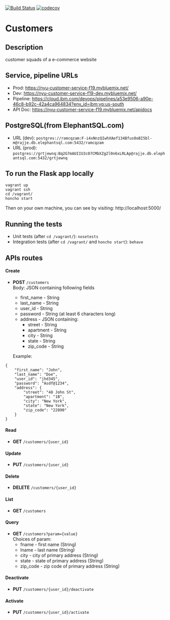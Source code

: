 [![Build Status](https://travis-ci.org/nyu-devops-fa19/customers.svg?branch=master)](https://travis-ci.org/nyu-devops-fa19/customers)
[![codecov](https://codecov.io/gh/nyu-devops-fa19/customers/branch/master/graph/badge.svg)](https://codecov.io/gh/nyu-devops-fa19/customers)

# Customers

## Description
customer squads of a e-commerce website

## Service, pipeline URLs
- Prod: https://nyu-customer-service-f19.mybluemix.net/
- Dev: https://nyu-customer-service-f19-dev.mybluemix.net/
- Pipeline: https://cloud.ibm.com/devops/pipelines/a53e9506-a90e-46c8-b92c-42a4ca964834?env_id=ibm:yp:us-south
- API Doc: https://nyu-customer-service-f19.mybluemix.net/apidocs

## PostgreSQL(from ElephantSQL.com)
- URL (dev): `postgres://ramcqzam:F-i4xNnzQIwhXAef134Bfus0oBI5bl-m@rajje.db.elephantsql.com:5432/ramcqzam`
- URL (prod): `postgres://grtjewnq:Bq2G7mAUIIU3c07CMbXZg2l0n6xLRLAp@rajje.db.elephantsql.com:5432/grtjewnq`

## To run the Flask app locally

```
vagrant up
vagrant ssh
cd /vagrant/
honcho start
```
Then on your own machine, you can see by visiting: http://localhost:5000/

## Running the tests
- Unit tests (after `cd /vagrant/`): `nosetests`
- Integration tests (after `cd /vagrant/` and `honcho start`): `behave`

## APIs routes
#### **Create** 
- **POST** `/customers`  
Body: JSON containing following fields
  * first_name - String  
  * last_name - String  
  * user_id - String  
  * password - String (at least 6 characters long)
  * address - JSON containing:  
    * street - String  
    * apartment - String   
    * city - String  
    * state - String  
    * zip_code - String

  Example:  
```
{
    "first_name": "John",
    "last_name": "Doe",
    "user_id": "jhd345",
    "password": "Asdf@1234",
    "address": {
        "street": "48 John St",
        "apartment": "1B",
        "city": "New York",
        "state": "New York",
        "zip_code": "22890"
    }
}
```

#### **Read** 
- **GET** `/customers/{user_id}`

#### **Update**
- **PUT** `/customers/{user_id}`

#### **Delete**
- **DELETE** `/customers/{user_id}`

#### **List**
- **GET** `/customers`

#### **Query**
- **GET** `/customers?param={value}`  
Choices of param:
  * fname - first name (String)  
  * lname - last name (String)  
  * city - city of primary address (String)  
  * state - state of primary address (String)  
  * zip_code - zip code of primary address (String)  

#### **Deactivate**
- **PUT** `/customers/{user_id}/deactivate`

#### **Activate**
- **PUT** `/customers/{user_id}/activate`
